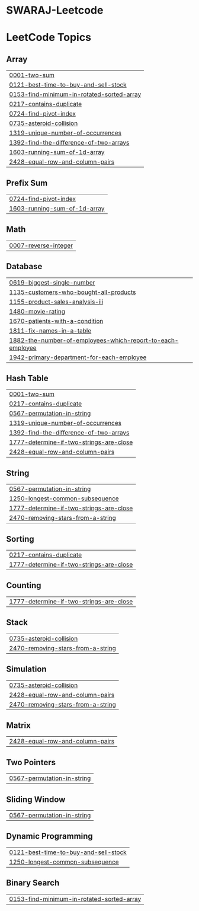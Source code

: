 # SWARAJ-Leetcode

<!---LeetCode Topics Start-->
# LeetCode Topics
## Array
|  |
| ------- |
| [0001-two-sum](https://github.com/swaraj1-sys/SWARAJ-Leetcode/tree/master/0001-two-sum) |
| [0121-best-time-to-buy-and-sell-stock](https://github.com/swaraj1-sys/SWARAJ-Leetcode/tree/master/0121-best-time-to-buy-and-sell-stock) |
| [0153-find-minimum-in-rotated-sorted-array](https://github.com/swaraj1-sys/SWARAJ-Leetcode/tree/master/0153-find-minimum-in-rotated-sorted-array) |
| [0217-contains-duplicate](https://github.com/swaraj1-sys/SWARAJ-Leetcode/tree/master/0217-contains-duplicate) |
| [0724-find-pivot-index](https://github.com/swaraj1-sys/SWARAJ-Leetcode/tree/master/0724-find-pivot-index) |
| [0735-asteroid-collision](https://github.com/swaraj1-sys/SWARAJ-Leetcode/tree/master/0735-asteroid-collision) |
| [1319-unique-number-of-occurrences](https://github.com/swaraj1-sys/SWARAJ-Leetcode/tree/master/1319-unique-number-of-occurrences) |
| [1392-find-the-difference-of-two-arrays](https://github.com/swaraj1-sys/SWARAJ-Leetcode/tree/master/1392-find-the-difference-of-two-arrays) |
| [1603-running-sum-of-1d-array](https://github.com/swaraj1-sys/SWARAJ-Leetcode/tree/master/1603-running-sum-of-1d-array) |
| [2428-equal-row-and-column-pairs](https://github.com/swaraj1-sys/SWARAJ-Leetcode/tree/master/2428-equal-row-and-column-pairs) |
## Prefix Sum
|  |
| ------- |
| [0724-find-pivot-index](https://github.com/swaraj1-sys/SWARAJ-Leetcode/tree/master/0724-find-pivot-index) |
| [1603-running-sum-of-1d-array](https://github.com/swaraj1-sys/SWARAJ-Leetcode/tree/master/1603-running-sum-of-1d-array) |
## Math
|  |
| ------- |
| [0007-reverse-integer](https://github.com/swaraj1-sys/SWARAJ-Leetcode/tree/master/0007-reverse-integer) |
## Database
|  |
| ------- |
| [0619-biggest-single-number](https://github.com/swaraj1-sys/SWARAJ-Leetcode/tree/master/0619-biggest-single-number) |
| [1135-customers-who-bought-all-products](https://github.com/swaraj1-sys/SWARAJ-Leetcode/tree/master/1135-customers-who-bought-all-products) |
| [1155-product-sales-analysis-iii](https://github.com/swaraj1-sys/SWARAJ-Leetcode/tree/master/1155-product-sales-analysis-iii) |
| [1480-movie-rating](https://github.com/swaraj1-sys/SWARAJ-Leetcode/tree/master/1480-movie-rating) |
| [1670-patients-with-a-condition](https://github.com/swaraj1-sys/SWARAJ-Leetcode/tree/master/1670-patients-with-a-condition) |
| [1811-fix-names-in-a-table](https://github.com/swaraj1-sys/SWARAJ-Leetcode/tree/master/1811-fix-names-in-a-table) |
| [1882-the-number-of-employees-which-report-to-each-employee](https://github.com/swaraj1-sys/SWARAJ-Leetcode/tree/master/1882-the-number-of-employees-which-report-to-each-employee) |
| [1942-primary-department-for-each-employee](https://github.com/swaraj1-sys/SWARAJ-Leetcode/tree/master/1942-primary-department-for-each-employee) |
## Hash Table
|  |
| ------- |
| [0001-two-sum](https://github.com/swaraj1-sys/SWARAJ-Leetcode/tree/master/0001-two-sum) |
| [0217-contains-duplicate](https://github.com/swaraj1-sys/SWARAJ-Leetcode/tree/master/0217-contains-duplicate) |
| [0567-permutation-in-string](https://github.com/swaraj1-sys/SWARAJ-Leetcode/tree/master/0567-permutation-in-string) |
| [1319-unique-number-of-occurrences](https://github.com/swaraj1-sys/SWARAJ-Leetcode/tree/master/1319-unique-number-of-occurrences) |
| [1392-find-the-difference-of-two-arrays](https://github.com/swaraj1-sys/SWARAJ-Leetcode/tree/master/1392-find-the-difference-of-two-arrays) |
| [1777-determine-if-two-strings-are-close](https://github.com/swaraj1-sys/SWARAJ-Leetcode/tree/master/1777-determine-if-two-strings-are-close) |
| [2428-equal-row-and-column-pairs](https://github.com/swaraj1-sys/SWARAJ-Leetcode/tree/master/2428-equal-row-and-column-pairs) |
## String
|  |
| ------- |
| [0567-permutation-in-string](https://github.com/swaraj1-sys/SWARAJ-Leetcode/tree/master/0567-permutation-in-string) |
| [1250-longest-common-subsequence](https://github.com/swaraj1-sys/SWARAJ-Leetcode/tree/master/1250-longest-common-subsequence) |
| [1777-determine-if-two-strings-are-close](https://github.com/swaraj1-sys/SWARAJ-Leetcode/tree/master/1777-determine-if-two-strings-are-close) |
| [2470-removing-stars-from-a-string](https://github.com/swaraj1-sys/SWARAJ-Leetcode/tree/master/2470-removing-stars-from-a-string) |
## Sorting
|  |
| ------- |
| [0217-contains-duplicate](https://github.com/swaraj1-sys/SWARAJ-Leetcode/tree/master/0217-contains-duplicate) |
| [1777-determine-if-two-strings-are-close](https://github.com/swaraj1-sys/SWARAJ-Leetcode/tree/master/1777-determine-if-two-strings-are-close) |
## Counting
|  |
| ------- |
| [1777-determine-if-two-strings-are-close](https://github.com/swaraj1-sys/SWARAJ-Leetcode/tree/master/1777-determine-if-two-strings-are-close) |
## Stack
|  |
| ------- |
| [0735-asteroid-collision](https://github.com/swaraj1-sys/SWARAJ-Leetcode/tree/master/0735-asteroid-collision) |
| [2470-removing-stars-from-a-string](https://github.com/swaraj1-sys/SWARAJ-Leetcode/tree/master/2470-removing-stars-from-a-string) |
## Simulation
|  |
| ------- |
| [0735-asteroid-collision](https://github.com/swaraj1-sys/SWARAJ-Leetcode/tree/master/0735-asteroid-collision) |
| [2428-equal-row-and-column-pairs](https://github.com/swaraj1-sys/SWARAJ-Leetcode/tree/master/2428-equal-row-and-column-pairs) |
| [2470-removing-stars-from-a-string](https://github.com/swaraj1-sys/SWARAJ-Leetcode/tree/master/2470-removing-stars-from-a-string) |
## Matrix
|  |
| ------- |
| [2428-equal-row-and-column-pairs](https://github.com/swaraj1-sys/SWARAJ-Leetcode/tree/master/2428-equal-row-and-column-pairs) |
## Two Pointers
|  |
| ------- |
| [0567-permutation-in-string](https://github.com/swaraj1-sys/SWARAJ-Leetcode/tree/master/0567-permutation-in-string) |
## Sliding Window
|  |
| ------- |
| [0567-permutation-in-string](https://github.com/swaraj1-sys/SWARAJ-Leetcode/tree/master/0567-permutation-in-string) |
## Dynamic Programming
|  |
| ------- |
| [0121-best-time-to-buy-and-sell-stock](https://github.com/swaraj1-sys/SWARAJ-Leetcode/tree/master/0121-best-time-to-buy-and-sell-stock) |
| [1250-longest-common-subsequence](https://github.com/swaraj1-sys/SWARAJ-Leetcode/tree/master/1250-longest-common-subsequence) |
## Binary Search
|  |
| ------- |
| [0153-find-minimum-in-rotated-sorted-array](https://github.com/swaraj1-sys/SWARAJ-Leetcode/tree/master/0153-find-minimum-in-rotated-sorted-array) |
<!---LeetCode Topics End-->